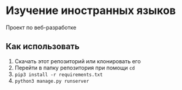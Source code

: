 # Изучение иностранных языков
Проект по веб-разработке

## Как использовать

1. Скачать этот репозиторий или клонировать его
2. Перейти в папку репозитория при помощи `cd`
3. `pip3 install -r requirements.txt`
4. `python3 manage.py runserver`

